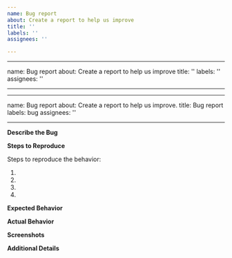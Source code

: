 ```yaml
---
name: Bug report
about: Create a report to help us improve
title: ''
labels: ''
assignees: ''

---
```


---
name: Bug report
about: Create a report to help us improve
title: ''
labels: ''
assignees: ''

---

---
name: Bug report
about: Create a report to help us improve.
title: Bug report
labels: bug
assignees: ''

---

<!-- Have you talked to any of the Moderators or Project Admin (Praveen Kumar) before creating this issue? If not, just have a quick discussion and then once approved, create this issue. -->

**Describe the Bug**

<!-- A clear and concise description of what the bug is. -->

**Steps to Reproduce**

Steps to reproduce the behavior:

1. 
2. 
3. 
4. 

**Expected Behavior**

<!-- A clear and concise description of what you expected to happen. -->

**Actual Behavior**

<!-- A clear and concise description of how the code performed w.r.t expectations. -->

**Screenshots**

<!-- If applicable, add screenshots to help explain your problem. -->

**Additional Details**

<!-- Write some additional details if you can, which might help to debug the issue quicker. -->

